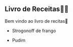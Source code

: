 ## Livro de Receitas:man_cook:

Bem vindo ao livro de recitas:book:

- Strogonoff de frango

- Pudim

  

